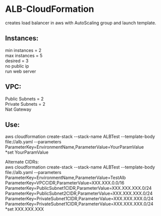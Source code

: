 # ALB-CloudFormation
creates load balancer in aws with AutoScaling group and launch template.

## Instances:  
min instances = 2  
max instances = 5  
desired = 3  
no public ip  
run web server  

## VPC:
Public Subnets = 2  
Private Subnets = 2  
Nat Gateway

## Use:
aws cloudformation create-stack --stack-name ALBTest --template-body file://alb.yaml --parameters ParameterKey=EnvironmentName,ParameterValue=YourParamValue  
*set YourParamValue 

Alternate CIDRs:  
aws cloudformation create-stack --stack-name ALBTest --template-body file://alb.yaml --parameters ParameterKey=EnvironmentName,ParameterValue=TestAlb ParameterKey=VPCCIDR,ParameterValue=XXX.XXX.0.0/16 ParameterKey=PublicSubnet1CIDR,ParameterValue=XXX.XXX.XXX.0/24  ParameterKey=PublicSubnet2CIDR,ParameterValue=XXX.XXX.XXX.0/24  ParameterKey=PrivateSubnet1CIDR,ParameterValue=XXX.XXX.XXX.0/24  ParameterKey=PrivateSubnet1CIDR,ParameterValue=XXX.XXX.XXX.0/24  
*set XXX.XXX.XXX
